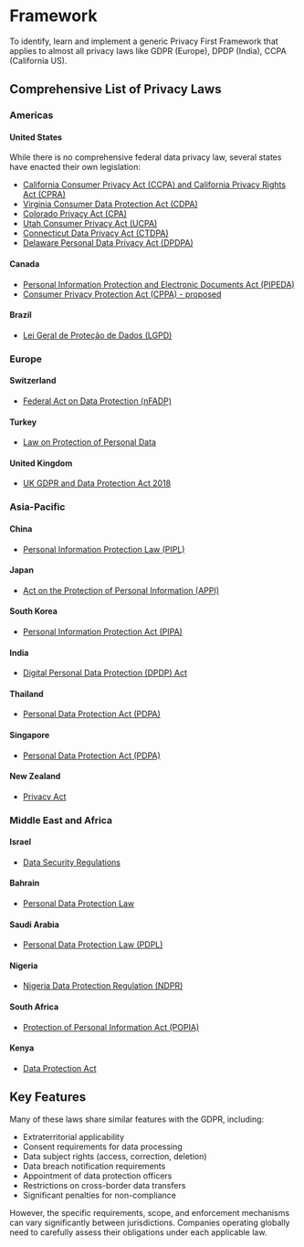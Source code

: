 # Framework

To identify, learn and implement a generic Privacy First Framework that applies to almost all privacy laws like GDPR (Europe), DPDP (India), CCPA (California US).

## Comprehensive List of Privacy Laws

### Americas

#### United States

While there is no comprehensive federal data privacy law, several states have enacted their own legislation:

- [California Consumer Privacy Act (CCPA) and California Privacy Rights Act (CPRA)](https://oag.ca.gov/privacy/ccpa)
- [Virginia Consumer Data Protection Act (CDPA)](https://law.lis.virginia.gov/vacode/title59.1/chapter52/)
- [Colorado Privacy Act (CPA)](https://coag.gov/resources/colorado-privacy-act/)
- [Utah Consumer Privacy Act (UCPA)](https://le.utah.gov/~2022/bills/static/SB0227.html)
- [Connecticut Data Privacy Act (CTDPA)](https://portal.ct.gov/AG/Privacy/Privacy)
- [Delaware Personal Data Privacy Act (DPDPA)](https://legis.delaware.gov/BillDetail?LegislationId=129685)

#### Canada

- [Personal Information Protection and Electronic Documents Act (PIPEDA)](https://www.priv.gc.ca/en/privacy-topics/privacy-laws-in-canada/the-personal-information-protection-and-electronic-documents-act-pipeda/)
- [Consumer Privacy Protection Act (CPPA) - proposed](https://www.priv.gc.ca/en/about-the-opc/what-we-do/legislation/legislative-backgrounders/bg_pipeda_rf/index/)

#### Brazil

- [Lei Geral de Proteção de Dados (LGPD)](https://www.gov.br/anpd/en/lgpd-english)

### Europe

#### Switzerland

- [Federal Act on Data Protection (nFADP)](https://www.admin.ch/opc/en/classified-compilation/19920153/index.html)

#### Turkey

- [Law on Protection of Personal Data](https://www.kvkk.gov.tr/Icerik/6649/Personal-Data-Protection-Law)

#### United Kingdom

- [UK GDPR and Data Protection Act 2018](https://www.gov.uk/data-protection)

### Asia-Pacific

#### China

- [Personal Information Protection Law (PIPL)](http://www.npc.gov.cn/englishnpc/c23934/202108/9d6b5d5fbf0945f7a4c791c71d10b5c6.shtml)

#### Japan

- [Act on the Protection of Personal Information (APPI)](https://www.ppc.go.jp/en/legal/)

#### South Korea

- [Personal Information Protection Act (PIPA)](https://www.pipc.go.kr/eng/engMain/engMain.do)

#### India

- [Digital Personal Data Protection (DPDP) Act](https://www.meity.gov.in/DPDP)

#### Thailand

- [Personal Data Protection Act (PDPA)](https://www.pdpc.go.th/)

#### Singapore

- [Personal Data Protection Act (PDPA)](https://www.pdpc.gov.sg/Overview-of-PDPA/The-Legislation)

#### New Zealand

- [Privacy Act](https://www.legislation.govt.nz/act/public/2020/0031/latest/LMS23223.html)

### Middle East and Africa

#### Israel

- [Data Security Regulations](https://www.gov.il/en/departments/legalInfo/data_security_regulations)

#### Bahrain

- [Personal Data Protection Law](https://www.legalaffairs.gov.bh/AdvancedSearchDetails.aspx?id=153)

#### Saudi Arabia

- [Personal Data Protection Law (PDPL)](https://www.my.gov.sa/wps/portal/snp/pages/news/newsDetails/CONT-news-101020211)

#### Nigeria

- [Nigeria Data Protection Regulation (NDPR)](https://www.ndpr.ng/)

#### South Africa

- [Protection of Personal Information Act (POPIA)](https://www.gov.za/documents/protection-personal-information-act)

#### Kenya

- [Data Protection Act](https://www.odpc.go.ke/data-protection-act/)

## Key Features

Many of these laws share similar features with the GDPR, including:

- Extraterritorial applicability
- Consent requirements for data processing
- Data subject rights (access, correction, deletion)
- Data breach notification requirements
- Appointment of data protection officers
- Restrictions on cross-border data transfers
- Significant penalties for non-compliance

However, the specific requirements, scope, and enforcement mechanisms can vary significantly between jurisdictions. Companies operating globally need to carefully assess their obligations under each applicable law.
